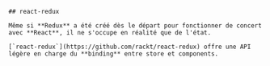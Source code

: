 
    
    ## react-redux
    
    Même si **Redux** a été créé dès le départ pour fonctionner de concert avec **React**, il ne s'occupe en réalité que de l'état.
    
    [`react-redux`](https://github.com/rackt/react-redux) offre une API légère en charge du **binding** entre store et components.
    
    